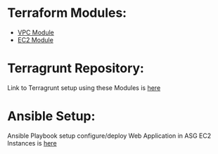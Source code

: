 # Terraform Modules:

* [VPC Module](vpc/README.md)
* [EC2 Module](ec2/README.md)

# Terragrunt Repository:
Link to Terragrunt setup using these Modules is [here](https://github.com/godOfOps/SEA-Terragrunt)

# Ansible Setup:
Ansible Playbook setup configure/deploy Web Application in ASG EC2 Instances is [here](https://github.com/godOfOps/SEA-Terragrunt/blob/main/ansible-setup.md)

